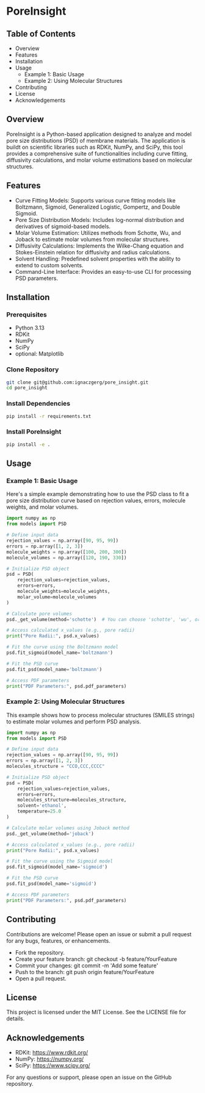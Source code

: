 # PoreInsight

## Table of Contents
- Overview
- Features
- Installation
- Usage
    - Example 1: Basic Usage
    - Example 2: Using Molecular Structures
- Contributing
- License
- Acknowledgements

## Overview
PoreInsight is a Python-based application designed to analyze and model pore size distributions (PSD) of membrane materials. The application is buildt on scientific libraries such as RDKit, NumPy, and SciPy, this tool provides a comprehensive suite of functionalities including curve fitting, diffusivity calculations, and molar volume estimations based on molecular structures.

## Features
- Curve Fitting Models: Supports various curve fitting models like Boltzmann, Sigmoid, Generalized Logistic, Gompertz, and Double Sigmoid.
- Pore Size Distribution Models: Includes log-normal distribution and derivatives of sigmoid-based models.
- Molar Volume Estimation: Utilizes methods from Schotte, Wu, and Joback to estimate molar volumes from molecular structures.
- Diffusivity Calculations: Implements the Wilke-Chang equation and Stokes-Einstein relation for diffusivity and radius calculations.
- Solvent Handling: Predefined solvent properties with the ability to extend to custom solvents.
- Command-Line Interface: Provides an easy-to-use CLI for processing PSD parameters.

## Installation
### Prerequisites
- Python 3.13
- RDKit
- NumPy
- SciPy
- optional: Matplotlib

### Clone Repository
```bash
git clone git@github.com:ignaczgerg/pore_insight.git
cd pore_insight
```
### Install Dependencies
```bash
pip install -r requirements.txt
```
### Install PoreInsight
```bash
pip install -e .
```
## Usage
### Example 1: Basic Usage
Here's a simple example demonstrating how to use the PSD class to fit a pore size distribution curve based on rejection values, errors, molecule weights, and molar volumes.
```python
import numpy as np
from models import PSD

# Define input data
rejection_values = np.array([90, 95, 99])
errors = np.array([1, 2, 3])
molecule_weights = np.array([100, 200, 300])
molecule_volumes = np.array([120, 190, 330])

# Initialize PSD object
psd = PSD(
    rejection_values=rejection_values, 
    errors=errors, 
    molecule_weights=molecule_weights, 
    molar_volume=molecule_volumes
)

# Calculate pore volumes
psd._get_volume(method='schotte')  # You can choose 'schotte', 'wu', or 'joback'

# Access calculated x_values (e.g., pore radii)
print("Pore Radii:", psd.x_values)

# Fit the curve using the Boltzmann model
psd.fit_sigmoid(model_name='boltzmann')

# Fit the PSD curve
psd.fit_psd(model_name='boltzmann')

# Access PDF parameters
print("PDF Parameters:", psd.pdf_parameters)
```

### Example 2: Using Molecular Structures
This example shows how to process molecular structures (SMILES strings) to estimate molar volumes and perform PSD analysis.
```python
import numpy as np
from models import PSD

# Define input data
rejection_values = np.array([90, 95, 99])
errors = np.array([1, 2, 3])
molecules_structure = "CCO,CCC,CCCC"

# Initialize PSD object
psd = PSD(
    rejection_values=rejection_values, 
    errors=errors, 
    molecules_structure=molecules_structure,
    solvent='ethanol',
    temperature=25.0
)

# Calculate molar volumes using Joback method
psd._get_volume(method='joback')

# Access calculated x_values (e.g., pore radii)
print("Pore Radii:", psd.x_values)

# Fit the curve using the Sigmoid model
psd.fit_sigmoid(model_name='sigmoid')

# Fit the PSD curve
psd.fit_psd(model_name='sigmoid')

# Access PDF parameters
print("PDF Parameters:", psd.pdf_parameters)
```

## Contributing
Contributions are welcome! Please open an issue or submit a pull request for any bugs, features, or enhancements.

- Fork the repository.
- Create your feature branch: git checkout -b feature/YourFeature
- Commit your changes: git commit -m 'Add some feature'
- Push to the branch: git push origin feature/YourFeature
- Open a pull request.

## License
This project is licensed under the MIT License. See the LICENSE file for details.

## Acknowledgements
- RDKit: https://www.rdkit.org/
- NumPy: https://numpy.org/
- SciPy: https://www.scipy.org/

For any questions or support, please open an issue on the GitHub repository.
